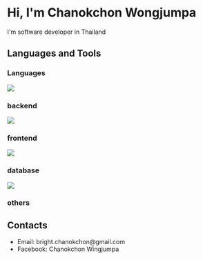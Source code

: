# Hi, I'm Chanokchon Wongjumpa
I'm software developer in Thailand

## Languages and Tools
### Languages
<img src="https://skillicons.dev/icons?i=java,cs,js,ts&theme=light"/>

### backend
<img src="https://skillicons.dev/icons?i=dotnet,express,spring&theme=light"/>

### frontend
<img src="https://skillicons.dev/icons?i=react,redux,tailwind&theme=light"/>

### database
<img src="https://skillicons.dev/icons?i=mysql,postgres&theme=light"/>

### others


## Contacts
<ul>
  <li>Email: bright.chanokchon@gmail.com</li>
  <li>Facebook: Chanokchon Wingjumpa</li>
</ul>
